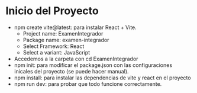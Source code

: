 # Inicio del Proyecto

- npm create vite@latest: para instalar React + Vite.
    - Project name: ExamenIntegrador
    - Package name: examen-integrador
    - Select Framework: React
    - Select a variant: JavaScript
- Accedemos a la carpeta con cd ExamenIntegrador
- npm init: para modificar el package.json con las configuraciones inicales del proyecto (se puede hacer manual).
- npm install: para instalar las dependencias de vite y react en el proyecto
- npm run dev: para probar que todo funcione correctamente.
